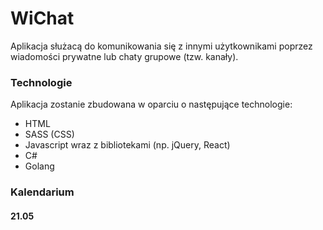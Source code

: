 # WiChat
Aplikacja służacą do komunikowania się z innymi użytkownikami poprzez wiadomości prywatne lub chaty grupowe (tzw. kanały).

### Technologie
Aplikacja zostanie zbudowana w oparciu o następujące technologie:
* HTML
* SASS (CSS)
* Javascript wraz z bibliotekami (np. jQuery, React)
* C#
* Golang

### Kalendarium
#### 21.05

